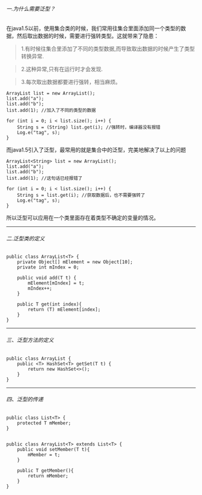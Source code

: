 
###### 一.为什么需要泛型？
在java1.5以前，使用集合类的时候，我们常用往集合里面添加同一个类型的数据，然后取出数据的时候，需要进行强转类型。这就带来了隐患：
>1.有时候往集合里添加了不同的类型数据,而导致取出数据的时候产生了类型转换异常.

>2.这种异常,只有在运行时才会发现.

>3.每次取出数据都要进行强转，相当麻烦。


    ArrayList list = new ArrayList();
    list.add("a");
    list.add("b");
    list.add(1); //加入了不同的类型的数据
    
    for (int i = 0; i < list.size(); i++) {
        String s = (String) list.get(i); //强转时，编译器没有报错
        Log.e("tag", s);
    }

而java1.5引入了泛型，最常用的就是集合中的泛型，完美地解决了以上的问题

    ArrayList<String> list = new ArrayList();
    list.add("a");
    list.add("b");
    list.add(1); //这句话已经报错了

    for (int i = 0; i < list.size(); i++) {
        String s = list.get(i); //获取数据后，也不需要强转了
        Log.e("tag", s);
    }

所以泛型可以应用在一个类里面存在着类型不确定的变量的情况。

------


###### 二.泛型类的定义

	public class ArrayList<T> {
	    private Object[] mElement = new Object[10];
	    private int mIndex = 0;
	
	    public void add(T t) {
	        mElement[mIndex] = t;
	        mIndex++;
	    }
	    
	    public T get(int index){
	        return (T) mElement[index];
	    }
	}


------

###### 三、泛型方法的定义

	public class ArrayList {
	    public <T> HashSet<T> getSet(T t) {
	        return new HashSet<>();
	    }
	}


------

###### 四、泛型的传递

	public class List<T> {
	    protected T mMember;
	}
	
	
	public class ArrayList<T> extends List<T> {
	    public void setMember(T t){
	        mMember = t;
	    }
	
	    public T getMember(){
	        return mMember;
	    }
	}
	

